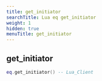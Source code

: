 ```yaml
---
title: get_initiator
searchTitle: Lua eq get_initiator
weight: 1
hidden: true
menuTitle: get_initiator
---
```

## get_initiator
```lua
eq.get_initiator() -- Lua_Client
```